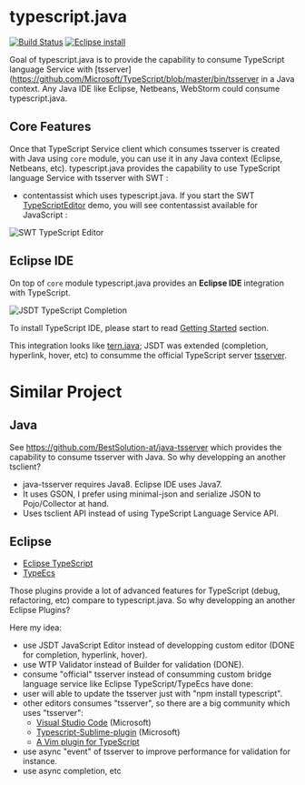# typescript.java

[![Build Status](https://secure.travis-ci.org/angelozerr/typescript.java.png)](http://travis-ci.org/angelozerr/typescript.java)
[![Eclipse install](https://marketplace.eclipse.org/sites/all/themes/solstice/public/images/marketplace/btn-install.png)](http://marketplace.eclipse.org/marketplace-client-intro?mpc_install=3037133)

Goal of typescript.java is to provide the capability to consume TypeScript language Service with [tsserver](https://github.com/Microsoft/TypeScript/blob/master/bin/tsserver in a Java context. Any Java IDE like Eclipse, Netbeans, WebStorm could consume typescript.java.

## Core Features

Once that TypeScript Service client which consumes tsserver is created with Java using `core` module, you can use it in any Java context (Eclipse, Netbeans, etc). 
typescript.java provides the capability to use TypeScript language Service with tsserver with SWT : 

 * contentassist which uses typescript.java. If you start the SWT [TypeScriptEditor](https://github.com/angelozerr/typescript.java/blob/master/samples/ts.eclipse.swt.samples/src/ts/eclipse/swt/samples/TypeScriptEditor.java) demo, 
you will see contentassist available for JavaScript : 

![SWT TypeScript Editor](https://github.com/angelozerr/typescript.java/wiki/images/SWTTypeScriptEditor.png)

## Eclipse IDE

On top of `core` module typescript.java provides an **Eclipse IDE** integration with TypeScript. 

![JSDT TypeScript Completion](https://github.com/angelozerr/typescript.java/wiki/images/JSDTTypeScriptCompletion.png)  

To install TypeScript IDE, please start to read [Getting Started](https://github.com/angelozerr/typescript.java/wiki/Getting-Started) section.

This integration looks like [tern.java](https://github.com/angelozerr/tern.java); JSDT was extended (completion, hyperlink, hover, etc) to consumme the official TypeScript server 
[tsserver](https://github.com/Microsoft/TypeScript/blob/master/bin/tsserver).

# Similar Project

## Java 

See https://github.com/BestSolution-at/java-tsserver which provides the capability to consume tsserver with Java. So why developping an another tsclient?

 * java-tsserver requires Java8. Eclipse IDE uses Java7.
 * It uses GSON, I prefer using minimal-json and serialize JSON to Pojo/Collector at hand.
 * Uses tsclient API instead of using TypeScript Language Service API.

## Eclipse

 * [Eclipse TypeScript](https://github.com/palantir/eclipse-typescript)
 * [TypeEcs](http://typecsdev.com/)
 
Those plugins provide a lot of advanced features for TypeScript (debug, refactoring, etc) compare to typescript.java. So why developping an another Eclipse Plugins?

Here my idea:

 * use JSDT JavaScript Editor instead of developping custom editor (DONE for completion, hyperlink, hover).
 * use WTP Validator instead of Builder for validation (DONE).
 * consume "official" tsserver instead of consumming custom bridge language service like Eclipse TypeScript/TypeEcs have done:
  * user will able to update the tsserver just with "npm install typescript".
  * other editors consumes "tsserver", so there are a big community which uses "tsserver":
    * [Visual Studio Code](https://code.visualstudio.com/) (Microsoft)
    * [Typescript-Sublime-plugin](https://github.com/Microsoft/Typescript-Sublime-plugin) (Microsoft)
    * [A Vim plugin for TypeScript](https://github.com/Quramy/tsuquyomi)
 * use async "event" of tsserver to improve performance for validation for instance.
 * use async completion, etc
